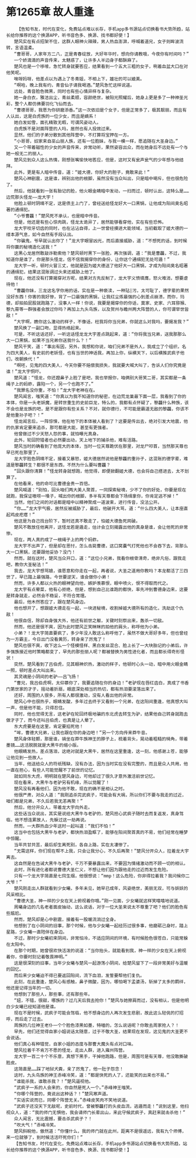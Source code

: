 # 第1265章 故人重逢
        【告知书友，时代在变化，免费站点难以长存，手机app多书源站点切换看书大势所趋，站长给你推荐的这个换源APP，听书音色多、换源、找书都好使！】
       楚风实在有点招架不住，这群人眼神火辣辣，男人热血澎湃，呼喊着道兄，女子则眸波流转，言语温柔。
       “曹哥哥，人家年方二八，正是青春绽放，大好年华时，想向你请教哦，今夜你有时间吗？”
       一个娇滴滴的声音传来，太魅惑了，让许多人半边身子都酥麻了。
       楚风也是一个哆嗦，急忙转身就要答应，结果看到一个五大三粗的女子，咧着血盆大口在对他笑呢。
       唉呀妈呀，他差点以为遇上了冬青姐，不相上下，雄壮的可以媲美。
       “啊哈，晚上我有约，青音仙子请我喝酒。”楚风急忙这样说道。
       远处，青音脸色微黑，同时也有些心情异样与复杂。
       她一身白衣，雅洁出尘，青丝柔顺，容颜绝世，被阳光照耀后，她身上更是多了一种神圣光彩，整个人都仿佛要羽化飞仙而去。
       “曹德哥哥，我愿为你研磨添香。”这一次依旧是个女子，但是正常多了，极其靓丽，而且有人认出，这是白虎族的一位少女，而且是嫡系！
       她白发如雪，面孔精致无暇，可谓风姿动人。
       白虎族不是对面阵营的人吗，居然也有人投效过来。
       显然，他们的子弟分散到其他阵营中，不打算将宝押在一方。
       “小哥哥，奴家来自巫山丽人族，还有一位胞妹，与我一模一样，愿追随在大圣身边。”
       又一个带着磁性的少女的声音传来，非常动听，果然姿容出众，而在她身后不远处有一个与她一般无二的丽人。
       楚风见到众人这么热情，刚想张嘴愉快地答应，但是，这时又有瓮声瓮气的少年想与他结拜。
       此外，更是有人暗中传音，道：“姬大德，你好大的胆子，竟敢来此！”
       楚风心神剧震，这是谁，辨别出他的根脚，虽然没有当众叫出，只是暗中喝斥，但也很危险了。
       然后，他就看到一张有胎记的脸，他火眼金睛暗中发动，一扫而过，顿时认出，这特么是……边荒那头怪龙——龙大宇！
       他脸上顿时阴晴不定，这是债主上门了，曾经送给怪龙好大一口黑锅，让他成为阳间臭名昭著的通缉犯。
       “小爷曹龘！”楚风死不承认，也是暗中传音。
       但是，他还是有些心惊肉跳，怪龙太诡异了，居然能够看穿他，实在有些恐怖。
       龙大宇咬牙切齿的同时，也在沾沾自得，上一世曾经摸进大能领域，当初截取了姬大德的一缕本源气息，如今自然有手段认出。
       “你骗鬼，爷早就认出你了！”龙大宇眼冒凶光，而后直接威胁，道：“不想死的话，到时候将你赢的秘境造化送我！”
       这黑心龙居然敢敲诈勒索他？楚风顿时黑下一张脸，再次强调，道：“我是曹龘，不过，我知道你是谁了，你是那头怪龙，信不信我揭穿你的身份，让你这个通缉犯无处可遁！”
       龙大宇一听，顿时火冒三丈，他就是因为姬大德送了他好大一口黑锅，才成为阳间臭名昭著的通缉犯，结果这混账调过头来还威胁上他了。
       现在，他还没有打算揭穿对方呢，结果对方先反制了，龙大宇义愤填膺，怒火难消，想要虐待他！
       “曹龘你妹，三龙这名字你用的话，实在是一种亵渎，一种玷|污，太可耻了，德字辈的果然没好东西！你害的我好惨，背了一口最强的黑锅，让我红尘炼最强的心到差点崩溃，而你，玛德，却拍拍屁股就跑路了，没事人一样！你说，我要是揭穿你的你话，莫家、史家、六耳猕猴、黎九霄等一群强者会放过你吗？再加上九头鸟族，以及贺州与瞻州两大阵营的人，你可谓举世皆敌！”
       “大宇啊，瞧你这么激动的样子，不像话，枉我将你当兄弟，你就这么对我吗，要揭发我？”
       楚风换了一副口吻，显得热络起来。
       可是，不听这话还好，一听这话怪龙龙大宇差点跳起来，道：“你将我当兄弟，送我那那么大一口黑锅，如果不当兄弟你送我什么？！”
       楚风干笑，道：“事出有因，另外，我想和你说，咱们兄弟不是外人，我成立了个组织，名为四大美人，有史前的老妖怪，也有当世的神话我，再加上你，纵横天下，以后横推武疯子他们，改朝换代！”
       “啊呸，见鬼的四大美人，今天你要不赔偿我损失，我就要大喊大叫了，告诉人们你究竟是谁！”龙大宇恫吓。
       楚风道：“怪龙，你还蹬鼻子上脸了是吧，我也举报你，咱俩别大哥笑二哥，其实都是一条绳子上的蚂蚱，露陷一个，另一个也跑不了。”
       “我罪名没你重，不怕！”龙大宇老神在在。
       楚风闻言，嗤笑道：“你真以为我不知道你的秘密，在边荒龙巢最下面一层，我看到了你的本体，你是一头老妖魔，是转世重生的史前巨龙，特么的，我都有点怀疑了，黎龘什么种族，该不会也是龙族的吧，是不是跟你有些关系？不对，就你德行，不可能是霸道无敌的黎龘，你该不是他重孙子吧？！”
       怪龙闻言后，一阵惊悚，他在地下的本体被人看到了？这要是传出去，绝对引发大地震，他的仇家肯定要来追杀，那可都是大能，甚至有更强者。
       他曾做过不少天怒人怨的事，就怕曝光真身。
       此外，轮回狩猎者也必然要出动，天上地下的捕杀他，难有活路。
       楚风当时的确看到了他庞大的本体，当时一位天尊跪伏在那里，对龙尸叩首，当然那天尊也早已死在那里了。
       龙大宇脸色阴晴不定，接着又暴怒，姬大德居然说他是黎龘的重孙子，这混账的德字辈，难道是黎龘转生？都很不是东西，不然为什么要叫曹龘？
       “回头跟你清算！”怪龙转身就想跑，他觉得，即便掀翻姬大德，也会将自己搭进去，太不划算了。
       在他看来，他的命可比曹德金贵一百倍。
       楚风喊道：“别怕，回头咱们两大美人聚首，一同探索秘境，少不了你的好处，你要是现在就跑，我保证嗷唠一嗓子，喊出你的根脚，多半有天尊都会下场缉拿你，你肯定逃不掉！”
       当然，他们之间的对话都是暗中以精神聚成一道波束，进行传音，没法公开。
       “你……”龙大宇气极，居然反被威胁了，最后，他破开大骂，道：“什么四大美人，让本座直起鸡皮疙瘩！”
       他这是为自己找台阶下，暂时还真不敢走了，怕姬大德鱼死网破。
       楚风不敢放任他离开，这怪龙若是遁走，估计会立刻揭露出他的真身是谁，会让他死的非常惨。
       现在，两人真的成了一根绳子上的两个蚂蚱。
       龙大宇不出声了，但是却在思忖，怎么击毙曹德，这口窝囊气打死他也不会吞下去，背那么大一口黑锅，还要跟他妥协？没门！
       然而，就在这时，楚风当众开口，道：“这位小兄弟，我看你根骨清奇，绝非凡俗，跟我走吧，教你大圣秘法！”
       我去，龙大宇想骂娘，谁愿意和你走在一起，再者说，大圣之道用你教吗？本龙都活了三四世了，早已踏上最强路，今世要逆天，谁会做你小弟！
       然而，许多人都以火热的眼神望向他，嫉妒羡慕恨，眼中喷火，恨不得取而代之。
       龙大宇有点晕菜，他有心拒绝，但是，想到自己比谁跑的都快，率先冲到曹德身边来，这要是转身就走，必然会不稳妥，不符合常理。
       最后，他木然答应了，跟在楚风身边。
       他也想开了，想跟姬大德走在一起，一块进秘境，收割掉姬大德所有的造化，洗劫这个仇敌！
       他很自信，除却自身强大外，他还有前世之躯，关键时刻祭出来，轰杀一切敌。
       然而，他还是很不爽，因为此时楚风正笑眯眯的拍他的肩头，称呼他为小弟。
       小弟？！龙大宇简直要疯了，多少年没人敢这么称呼他了，虽然不做大哥好多年，但也曾经为一方霸主，今日出门没看黄历，转身亲了厉鬼了！
       楚风也很不爽，收下这么一个怪模怪样、黑白发丝混合、脸上长了一大块胎记的小弟后，许多强族接近他时策略都变了，早先的那些丽人呢？都被替换为男性进化者，而且都长得奇形怪状！
       突然，楚风看到了吕伯虎，见其眼神炽热，激动的样子，他顿时心头一动，暗中用火眼金睛一照，顿时差点大叫出来。
       其灵魂是小阴间的老驴——吕飞扬！
       “曹兄，我吕伯虎啊，太仰慕你了，我要追随在你的身边！”老驴现在唇红齿白，真成了书香门第世家的才子，摇动着折扇，眼底深处相当的热切，都有热泪要滚落出来了。
       还好，周围的人很多，所有人都很激动，没有人看出他的异常。
       楚风心中也很热乎，眼睛发酸，多年过去终于又看到一个兄弟，在这阳间重逢，他真想大叫一声，但是他不能，只得忍住。
       同时，他也觉得无言，这老驴在轮回终极地骗的东北虎去转生为驴，结果他自己转身就跑去做才子了，而今还叫吕伯虎，也真是让人晕了。
       东大虎要是在这里，肯定要掐死他！
       “哞，曹德大兄弟，让我也跟在你的身边吧！”另一个方向传来莽牛音。
       楚风身体轻颤，那是谁，骑坐在莽牛族神王的脖子上，梳着背头，晃动着粗糙的犄角，带着墨镜……这活脱脱就是大黑牛的缩小版。
       他眼睛发热，差点落泪，这绝对就是大黑牛，居然在这里重逢，这一刻，他感谢上苍，能够让他见到一些故人。
       当年，他送给众人的符纸残缺，没有办法，因为当时实在没有完整的，而且是众人共用，他一直在担心，有些人可能觉醒不了前世的记忆。
       就如同东大虎，明明就在楚风身边，可他却过了很久才意外激活前世记忆。
       现在看来，大黑牛与老驴另有机缘，所以觉醒了！
       楚风没有再看他们，因为他不敢，现在的确不是相认之时。
       他很严肃，对众人道：“我刚追杀完武疯子，可能会有大祸，所以你们不要与我走的过近，咱们都是兄弟，不久后若我无恙再聚！”
       然后，他分开众人，带着龙大宇向外走。
       这些话当众说出，其实是说给大黑牛与老驴的，楚风担心武疯子随时去而复返发，真身驾临，他不想连累故人，先躲过这一劫再说。
       然而，一大群热血少年这时一起叫道：“我们不怕！”
       这当中也包括大黑牛与老驴，都快热泪盈眶了，能够在阳间聚首真的不易，他们经常在睡梦中惊醒。
       当年共甘共苦，最后却生离死别，各自上路，实在太凄惨了。
       “无需这样，你们现在帮不上我，只会让我分心，不久后再聚！”楚风分开众人，拉着龙大宇离去。
       这自然是在告诫大黑牛与老驴，千万不要暴露出来，不要因为情绪激动而不顾一切的相认。
       此时，所有进化者都说曹德大圣仁义，不想让他们因为跟他走的过近而发生危险。
       只有一个龙大宇简直是七窍生烟，他很想说：“mmp！这么危险，你非得拉着我？我问候你二大爷！”
       楚风刚走出人群就看到少女曦，多年未见，她早已成年，风姿绝世，美丽无双，可与妖妖的风采相比。
       “曹德大圣，神一样的少女在天上俯视着你哦。”刚一见面，少女曦就这样笑嘻嘻地说道。
       周曦身边的几名老者面皮抽动，这么说话，对于一位大圣来说太不尊重了吧？他们的脸色有些尴尬。
       然而，楚风却是心中剧震，接着有一股暖流淌过全身。
       他想到了在小阴间的旧事，那个时候，他与少女曦一起经历过很多事，他磨砺己身时，踏上星路，少女曦一直陪伴在身边。
       不过，那时少女曦初来阴间，非常怕冷，不适应阴间的环境，有时候脸色很苍白，只能常躲在太阳中。
       在那个时期，她曾很欢快活泼的说道：“当你抬头，就能看到我，神一样的少女在天上俯视着你，你要时刻记着敬畏神明。”
       这是很深刻的旧事，当年少女曦与楚风一起游荡小阴间，给楚风留下了一段非常美好与温暖的回忆。
       而后来少女曦迫不得已要返回阳间，流下血泪，发誓要帮他们复仇。
       此刻，在此重逢，楚风心有感触，鼻子微酸，因为，哪怕喝下孟婆汤，斩掉了太多的羁绊，他还是记得当年的一切。
       他想到了那些人，那些事，还有那些年。
       “妞，不错，很甜，哪族的？过几天后我去抢你！”楚风与她擦肩而过，没有相认，但是他明白少女曦已经知道他是谁。
       现在不是时候，武疯子可能会驾临，他不想身边的人再次发生悲剧，故此这么轻佻的打招呼，而后走了过去。
       周族的几位神王老仆一个个脸色漆黑如墨，特喵的，怎么说话呢？你敢去周家抢人？！
       早先，他们还觉得自家小姐说话太随意，过于不敬大圣，结果现在发现，这见鬼的大圣更不会说话。
       他们真心有种错觉，自家小姐的态度与那曹大魔头有点对口味。
       楚风拉着千不肯万不愿的怪龙，走出人群，进入雍州阵营。
       龙大宇一百二十个不乐意，真想下黑手，干掉他跑路，但是，周围可是有天尊，他没敢撕破脸皮。
       这简直是……踩了地狱犬粪，亲了厉鬼了，他一肚子怨念！
       这时，九头鸟族的神王赤峰冷笑，道：“都是快死的人了，还能笑的出来也不易。”
       “谁能杀我，谁敢杀我？！”楚风逼视他。
       “武疯子一系的人会来的，你自然是死人一个。”赤峰神王嗤笑。
       “你哪个阵营的，竟说出这种话？！”楚风寒声道。
       “实话实说而已，同哪个阵营无关。”赤峰皮笑肉不笑地说道。
       “武疯子还没天下无敌呢，史前时代，曾被黎龘打的头皮血流，逃遁而走！”说到这里，他扫视众人，道：“我的师门无惧他，我会请师门长辈出山，来此守候武疯子，真赶来就击杀他！”
       众人闻言，无比震撼，要击杀武疯子？！
       “吹大气！”赤峰冷笑。
       楚风斜睨他，傲然道：“你懂什么，我的师门就在此州，距离不是很遥远，我有九个师傅，来一位就够了，到时候活活吓死你们！”
       【告知书友，时代在变化，免费站点难以长存，手机app多书源站点切换看书大势所趋，站长给你推荐的这个换源APP，听书音色多、换源、找书都好使！】